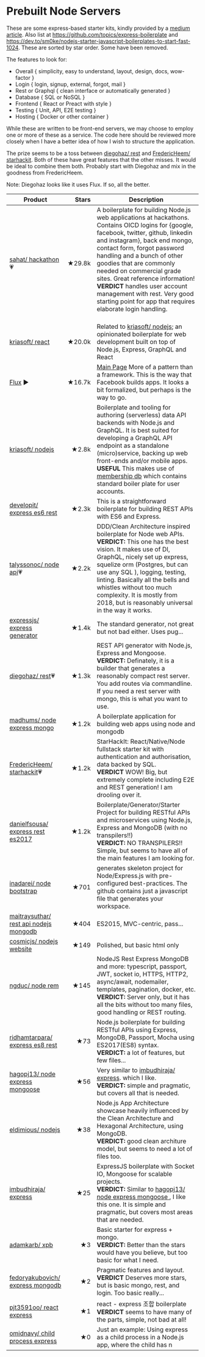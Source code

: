 # Prebuilt Node Servers
These are some express-based starter kits, kindly provided by a [medium article](https://medium.com/better-programming/best-node-js-boilerplate-to-speed-up-your-project-development-a9eca7b07f90). Also list at https://github.com/topics/express-boilerplate and https://dev.to/sm0ke/nodejs-starter-javascript-boilerplates-to-start-fast-1024. These are sorted by star order. Some have been removed.

The features to look for:
- Overall { simplicity, easy to understand, layout, design, docs, wow-factor }
- Login { login, signup, external, forgot, mail }
- Rest or Graphql { clean interface or automatically generated }
- Database { SQL or NoSQL }
- Frontend { React or Preact with style }
- Testing { Unit, API, E2E testing }
- Hosting { Docker or other container }

While these are written to be front-end servers, we may choose to employ one or more of these as a service. The code here should be reviewed more closely when I have a better idea of how I wish to structure the application.

The prize seems to be a toss between [diegohaz/ rest](https://github.com/diegohaz/rest) and [FredericHeem/ starhackit](https://github.com/FredericHeem/starhackit). Both of these have great features that the other misses. It would be ideal to combine them both. Probably start with Diegohaz and mix in the goodness from FredericHeem.

Note: Diegohaz looks like it uses Flux. If so, all the better.

| Product | Stars | Description |
| ------- | -----:| ----------- |
| [sahat/ hackathon](https://github.com/sahat/hackathon-starter)💗 | ★29.8k | A boilerplate for building Node.js web applications at hackathons. Contains OICD logins for {google, facebook, twitter, github, linkedin and instagram}, back end mongo, contact form, forgot password handling and a bunch of other goodies that are commonly needed on commercial grade sites. Great reference information! <br>**VERDICT** handles user account management with rest. Very good starting point for app that requires elaborate login handling.<br><br>  |
| [kriasoft/ react](https://github.com/kriasoft/react-starter-kit) | ★20.0k | Related to [kriasoft/ nodejs](https://github.com/kriasoft/nodejs-api-starter); an opinionated boilerplate for web development built on top of Node.js, Express, GraphQL and React |
| [Flux](https://github.com/facebook/flux) ▶ | ★16.7k | [Main Page](http://facebook.github.io/flux/) More of a pattern than a framework. This is the way that Facebook builds apps. It looks a bit formalized, but perhaps is the way to go. |
| [kriasoft/ nodejs](https://github.com/kriasoft/nodejs-api-starter) | ★2.8k | Boilerplate and tooling for authoring (serverless) data API backends with Node.js and GraphQL. It is best suited for developing a GraphQL API endpoint as a standalone (micro)service, backing up web front-ends and/or mobile apps. <br>**USEFUL** This makes use of [membership db](https://github.com/membership/membership.db) which contains standard boiler plate for user accounts. |
| [developit/ express es6 rest](https://github.com/developit/express-es6-rest-api) | ★2.3k | This is a straightforward boilerplate for building REST APIs with ES6 and Express. |
| [talyssonoc/ node api](https://github.com/talyssonoc/node-api-boilerplate)💗 | ★2.2k | DDD/Clean Architecture inspired boilerplate for Node web APIs. <br>**VERDICT:** This one has the best vision. It makes use of DI, GraphQL, nicely set up express, squelize orm (Postgres, but can use any SQL ), logging, testing, linting. Basically all the bells and whistles without too much complexity. It is mostly from 2018, but is reasonably universal in the way it works. |
| [expressjs/ express generator](https://github.com/expressjs/generator) | ★1.4k | The standard generator, not great but not bad either. Uses pug... |
| [diegohaz/ rest](https://github.com/diegohaz/rest)💗 | ★1.3k | REST API generator with Node.js, Express and Mongoose. <br>**VERDICT:** Definately, it is a builder that generates a reasonably compact rest server. You add routes via commandline. If you need a rest server with mongo, this is what you want to use. |
| [madhums/ node express mongo](https://github.com/madhums/node-express-mongoose) | ★1.2k | A boilerplate application for building web apps using node and mongodb |
| [FredericHeem/ starhackit](https://github.com/FredericHeem/starhackit)💗 | ★1.2k |  StarHackIt: React/Native/Node fullstack starter kit with authentication and authorisation, data backed by SQL. <br>**VERDICT** WOW! Big, but extremely complete including E2E and REST generation! I am drooling over it. |
| [danielfsousa/ express rest es2017](https://github.com/danielfsousa/express-rest-es2017-boilerplate)| ★1.2k | Boilerplate/Generator/Starter Project for building RESTful APIs and microservices using Node.js, Express and MongoDB (with no transpilers!!) <br>**VERDICT:** NO TRANSPILERS!! Simple, but seems to have all of the main features I am looking for. |
| [inadarei/ node bootstrap](https://github.com/inadarei/nodebootstrap/) | ★701 | generates skeleton project for Node/Express.js with pre-configured best-practices. The github contains just a javascript file that generates your workspace.  |
| [maitraysuthar/ rest api nodejs mongodb](https://github.com/maitraysuthar/rest-api-nodejs-mongodb) | ★404 | ES2015, MVC-centric, pass... |
| [cosmicjs/ nodejs website](https://github.com/cosmicjs/nodejs-website-boilerplate) | ★149 | Polished, but basic html only |
| [ngduc/ node rem](https://github.com/ngduc/node-rem) | ★145 | NodeJS Rest Express MongoDB and more: typescript, passport, JWT, socket io, HTTPS, HTTP2, async/await, nodemailer, templates, pagination, docker, etc. <br>**VERDICT:** Server only, but it has all the bits without too many files, good handling or REST routing. |
| [ridhamtarpara/ express es8 rest](https://github.com/ridhamtarpara/express-es8-rest-boilerplate) | ★73 | Node.js boilerplate for building RESTful APIs using Express, MongoDB, Passport, Mocha using ES2017(ES8) syntax. <br>**VERDICT:** a lot of features, but few files... |
| [hagopj13/ node express mongoose ](https://github.com/hagopj13/node-express-mongoose-boilerplate) | ★56 | Very similar to [imbudhiraja/ express](https://github.com/imbudhiraja/express-boilerplate). which I like. <br>**VERDICT:** simple and pragmatic, but covers all that is needed. | 
| [eldimious/ nodejs](https://github.com/eldimious/nodejs-api-showcase) | ★38 |  Node.js App Architecture showcase heavily influenced by the Clean Architecture and Hexagonal Architecture, using MongoDB. <br>**VERDICT:** good clean architure model, but seems to need a lot of files too. |
| [imbudhiraja/ express](https://github.com/imbudhiraja/express-boilerplate) | ★25 | ExpressJS boilerplate with Socket IO, Mongoose for scalable projects. <br>**VERDICT:** Similar to [hagopj13/ node express mongoose ](https://github.com/hagopj13/node-express-mongoose-boilerplate), I like this one. It is simple and pragmatic, but covers most areas that are needed. |
| [adamkarb/ xpb](https://github.com/adamkarb/xbp) | ★3 | Basic starter for express + mongo. <br>**VERDICT:** Better than the stars would have you believe, but too basic for what I need. |
| [fedoryakubovich/ express mongodb](https://github.com/fedoryakubovich/express-mongodb-boilerplate) | ★2 | Pragmatic features and layout. <br>**VERDICT** Deserves more stars, but is basic mongo, rest, and login. Too basic really...  |
| [pjt3591oo/ react express](https://github.com/pjt3591oo/react-express-boilerplate) | ★1 | react - express 조합 boilerplate <br>**VERDICT** seems to have many of the parts, simple, not bad at all! |
| [omidnavy/ child process express](https://github.com/omidnavy/nodejs-child-process-express-boilerplate) | ★0 | Just an example: Using express as a child process in a Node.js app, where the child has n
